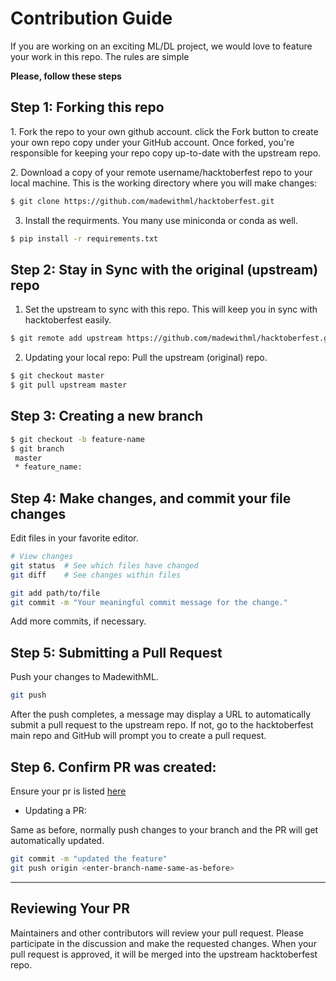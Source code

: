 # Contribution Guide

If you are working on an exciting ML/DL project, we would love to feature your work in this repo. The rules are simple

**Please, follow these steps**

## Step 1: Forking this repo

​1. Fork the repo to your own github account. click the Fork button to
create your own repo copy under your GitHub account. Once forked, you're
responsible for keeping your repo copy up-to-date with the upstream
repo.

​2. Download a copy of your remote username/hacktoberfest repo to your
local machine. This is the working directory where you will make
changes:

```bash
$ git clone https://github.com/madewithml/hacktoberfest.git
```

3.  Install the requirments. You many use miniconda or conda as well.

```bash
$ pip install -r requirements.txt
```

## Step 2: Stay in Sync with the original (upstream) repo

1.  Set the upstream to sync with this repo. This will keep you in sync
    with hacktoberfest easily.

```bash
$ git remote add upstream https://github.com/madewithml/hacktoberfest.git
```

2.  Updating your local repo: Pull the upstream (original) repo.

```bash
$ git checkout master
$ git pull upstream master
```

## Step 3: Creating a new branch

```bash
$ git checkout -b feature-name
$ git branch
 master
 * feature_name:
```

## Step 4: Make changes, and commit your file changes

Edit files in your favorite editor.

```bash
# View changes
git status  # See which files have changed
git diff    # See changes within files

git add path/to/file
git commit -m "Your meaningful commit message for the change."
```

Add more commits, if necessary.

## Step 5: Submitting a Pull Request

Push your changes to MadewithML.

```bash
git push
```

After the push completes, a message may display a URL to automatically
submit a pull request to the upstream repo. If not, go to the
hacktoberfest main repo and GitHub will prompt you to create a pull
request.

## Step 6. Confirm PR was created:

Ensure your pr is listed
[here](https://github.com/madewithml/hacktoberfest/pulls)

-  Updating a PR:

Same as before, normally push changes to your branch and the PR will get
automatically updated.

```bash
git commit -m "updated the feature"
git push origin <enter-branch-name-same-as-before>
```

* * * * *

## Reviewing Your PR

Maintainers and other contributors will review your pull request. Please
participate in the discussion and make the requested changes. When your
pull request is approved, it will be merged into the upstream
hacktoberfest repo.

